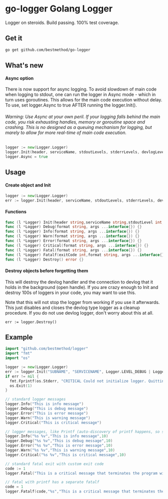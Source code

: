 # go-logger Golang Logger
Logger on steroids. Build passing. 100% test coverage.

## Get it
```bash
go get github.com/bestmethod/go-logger
```

## What's new
#### Async option
There is now support for async logging. To avoid slowdown of main code when logging to stdout, one can run the logger in Async mode - which in turn uses goroutines. This allows for the main code execution without delay. To use, set logger.Async to true AFTER running the logger.Init().
###### Warning: Use Async at your own peril. If your logging falls behind the main code, you risk exhausting handles, memory or goroutine space and crashing. This is no designed as a queuing mechanism for logging, but marely to allow for more real-time of main code execution.
```go
logger := new(Logger.Logger)
logger.Init(header, serviceName, stdoutLevels, stderrLevels, devlogLevels)
logger.Async = true
```

## Usage
#### Create object and Init
```go
logger := new(Logger.Logger)
err := logger.Init(header, serviceName, stdoutLevels, stderrLevels, devlogLevels)
```
#### Functions
```go
func (l *Logger) Init(header string,serviceName string,stdoutLevel int,stderrLevel int,devlogLevel int) error {}
func (l *Logger) Debug(format string, args ...interface{}) {}
func (l *Logger) Info(format string, args ...interface{}) {}
func (l *Logger) Warn(format string, args ...interface{}) {}
func (l *Logger) Error(format string, args ...interface{}) {}
func (l *Logger) Critical(format string, args ...interface{}) {}
func (l *Logger) Fatal(format string, args ...interface{}) {}
func (l *Logger) Fatalf(exitCode int,format string, args ...interface{}) {}
func (l *Logger) Destroy() error {}
```

#### Destroy objects before forgetting them
This will destroy the devlog handler and the connection to devlog that it holds in the background (open handle). If you are crazy enough to Init and destroy 100s of loggers in your code, you may want to use this.

Note that this will not stop the logger from working if you use it afterwards. This just disables and closes the devlog type logger as a cleanup procedure. If you do not use devlog logger, don't worry about this at all.
```
err := logger.Destroy()
```

## Example
```go
import "github.com/bestmethod/logger"
import "fmt"
import "os"

logger := new(Logger.Logger)
err := logger.Init("SUBNAME", "SERVICENAME", Logger.LEVEL_DEBUG | Logger.LEVEL_INFO | Logger.LEVEL_WARN, Logger.LEVEL_ERROR | Logger.LEVEL_CRITICAL, Logger.LEVEL_NONE)
if err != nil {
  fmt.Fprintf(os.Stderr, "CRITICAL Could not initialize logger. Quitting. Details: %s\n", err)
  os.Exit(1)
}

// standard logger messages  
logger.Info("This is info message")
logger.Debug("This is debug message")
logger.Error("This is error message")
logger.Warn("This is warning message")
logger.Critical("This is critical message")

// logger messages, like Printf (auto-discovery of printf happens, so same functions are used)
logger.Info("%s %v","This is info message",10)
logger.Debug("%s %v","This is debug message",10)
logger.Error("%s %v","This is error message",10)
logger.Warn("%s %v","This is warning message",10)
logger.Critical("%s %v","This is critical message",10)

// standard fatal exit with custom exit code
code := 1
logger.Fatal("This is a critical message that terminates the program with os.exit(code)", code)

// fatal with printf has a separate fatalf
code = 1
logger.Fatalf(code,"%s","This is a critical message that terminates the program with os.exit(code)")

```
